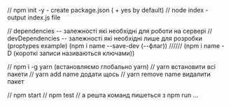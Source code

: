 // npm init -y - create package.json ( + yes by default)
// node index - output index.js file

// dependencies -- залежності які необхідні для роботи на сервері
// devDependencies -- залежності які необхідні лише для розробки (proptypes example) (npm i name --save-dev (--флаг)) //////
(npm i name -D (короткі записи називаються ключами))

// npm i -g yarn (встановляємо глобально yarn)
// yarn встановити всі пакети
// yarn add name додати щось
// yarn remove name видалити пакет

// npm start
// npm test
// а решта команд пишеться з npm run ...
